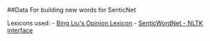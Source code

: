 ##Data For building new words for SenticNet

Lexicons used:
	- [Bing Liu's Opinion Lexicon](http://www.cs.uic.edu/~liub/FBS/sentiment-analysis.html)
	- [SenticWordNet - NLTK interface](http://www.nltk.org/howto/sentiwordnet.html)